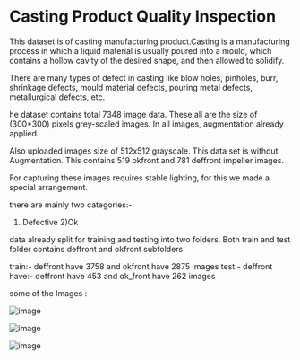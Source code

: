 # Casting Product Quality Inspection

This dataset is of casting manufacturing product.Casting is a manufacturing process in which a liquid material is usually poured into a mould, which contains a hollow cavity of the desired shape, and then allowed to solidify.

There are many types of defect in casting like blow holes, pinholes, burr, shrinkage defects, mould material defects, pouring metal defects, metallurgical defects, etc.

he dataset contains total 7348 image data. These all are the size of (300*300) pixels grey-scaled images. In all images, augmentation already applied.

Also uploaded images size of 512x512 grayscale. This data set is without Augmentation. This contains 519 okfront and 781 deffront impeller images.

For capturing these images requires stable lighting, for this we made a special arrangement.

there are mainly two categories:-
1) Defective
2)Ok

data already split for training and testing into two folders.
Both train and test folder contains deffront and okfront subfolders.

train:- deffront have 3758 and okfront have 2875 images
test:- deffront have:- deffront have 453 and ok_front have 262 images


some of the Images :



![image](https://user-images.githubusercontent.com/31736193/129355895-acf11298-ed50-4a46-b4bb-ae0bf8d1b0c4.png)




![image](https://user-images.githubusercontent.com/31736193/129355912-4360131c-9cf2-4a6d-93a1-cce89dce6bd0.png)






![image](https://user-images.githubusercontent.com/31736193/129355946-7d611c21-fbcf-406c-93df-cc28fd68970c.png)




